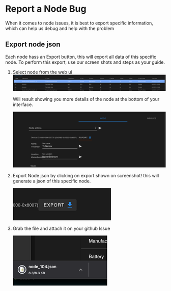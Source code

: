 # Report a Node Bug

When it comes to node issues, it is best to export specific information, which can help us debug and help with the problem

## Export node json

Each node hass an Export button, this will export all data of this specific node. To perform this export, use our screen shots and steps as your guide.

1. Select node from the web ui
   ![Selected node](../_images/troubleshoot_node_select.png)

   Will result showing you more details of the node at the bottom of your interface.

   ![Export location](../_images/troubleshoot_export.png)

2. Export Node json by clicking on export shown on screenshot! this will generate a json of this specific node.

   ![Selected node](../_images/troubleshoot_export_2.png)

3. Grab the file and attach it on your github Issue

   ![Grab file](../_images/troubleshoot_node_json.png)
